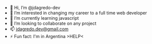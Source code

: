 - 👋 Hi, I’m @jdagredo-dev
- 👀 I’m interested in changing my career to a full time web developer
- 🌱 I’m currently learning javascript
- 💞️ I’m looking to collaborate on any project 
- 📫 jdagredo.dev@gmail.com  
- ⚡ Fun fact: I'm in Argentina >HELP< 

<!---
jdagredo-dev/jdagredo-dev is a ✨ special ✨ repository because its `README.md` (this file) appears on your GitHub profile.
You can click the Preview link to take a look at your changes.
--->
